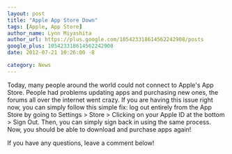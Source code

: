 ```yaml
---
layout: post
title: "Apple App Store Down"
tags: [Apple, App Store]
author_name: Lynn Miyashita
author_url: https://plus.google.com/105423318614562242908/posts
google_plus: 105423318614562242908
date: 2012-07-21 10:26:00 -8

category: News
---
```


Today, many people around the world could not connect to Apple's App Store. People had problems updating apps and purchasing new ones, the forums all over the internet went crazy. If you are having this issue right now, you can simply follow this simple fix: log out entirely from the App Store by going to Settings > Store > Clicking on your Apple ID at the bottom > Sign Out. Then, you can simply sign back in using the same process. Now, you should be able to download and purchase apps again!

If you have any questions, leave a comment below!